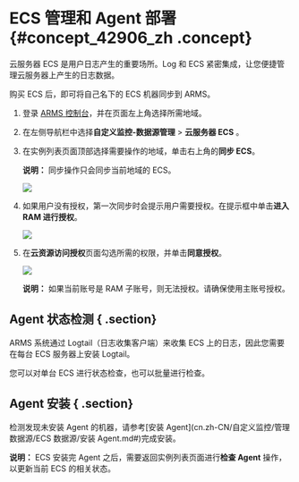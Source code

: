 # ECS 管理和 Agent 部署 {#concept_42906_zh .concept}

云服务器 ECS 是用户日志产生的重要场所。Log 和 ECS 紧密集成，让您便捷管理云服务器上产生的日志数据。

购买 ECS 后，即可将自己名下的 ECS 机器同步到 ARMS。

1.  登录 [ARMS 控制台](https://arms.console.aliyun.com/#/home)，并在页面左上角选择所需地域。
2.  在左侧导航栏中选择**自定义监控-数据源管理** \> **云服务器 ECS** 。
3.  在实例列表页面顶部选择需要操作的地域，单击右上角的**同步 ECS**。

    **说明：** 同步操作只会同步当前地域的 ECS。

    ![](http://static-aliyun-doc.oss-cn-hangzhou.aliyuncs.com/assets/img/152292/155496245343559_zh-CN.png) 

4.  如果用户没有授权，第一次同步时会提示用户需要授权。在提示框中单击**进入 RAM 进行授权**。

    ![](http://static-aliyun-doc.oss-cn-hangzhou.aliyuncs.com/assets/img/152292/155496245343560_zh-CN.png) 

5.  在**云资源访问授权**页面勾选所需的权限，并单击**同意授权**。

    ![](http://static-aliyun-doc.oss-cn-hangzhou.aliyuncs.com/assets/img/152292/155496245343561_zh-CN.png) 

    **说明：** 如果当前账号是 RAM 子账号，则无法授权。请确保使用主账号授权。


## Agent 状态检测 { .section}

ARMS 系统通过 Logtail（日志收集客户端）来收集 ECS 上的日志，因此您需要在每台 ECS 服务器上安装 Logtail。

您可以对单台 ECS 进行状态检查，也可以批量进行检查。

## Agent 安装 { .section}

检测发现未安装 Agent 的机器，请参考[安装 Agent](cn.zh-CN/自定义监控/管理数据源/ECS 数据源/安装 Agent.md#)完成安装。

**说明：** ECS 安装完 Agent 之后，需要返回实例列表页面进行**检查 Agent** 操作，以更新当前 ECS 的相关状态。

